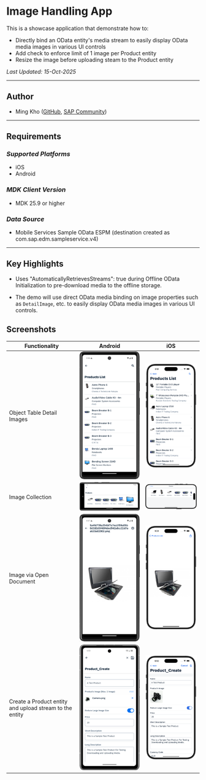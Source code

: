 # Image Handling App

This is a showcase application that demonstrate how to:
- Directly bind an OData entity's media stream to easily display OData media images in various UI controls
- Add check to enforce limit of 1 image per Product entity
- Resize the image before uploading steam to the Product entity

*Last Updated: 15-Oct-2025*

***

## Author

* Ming Kho ([GitHub](https://github.com/mingkho), [SAP Community](https://people.sap.com/ming.kho))

***

## Requirements

### *Supported Platforms*

* iOS
* Android

### *MDK Client Version*

* MDK 25.9 or higher

### *Data Source*

* Mobile Services Sample OData ESPM (destination created as com.sap.edm.sampleservice.v4)

***

## Key Highlights

* Uses "AutomaticallyRetrievesStreams": true during Offline OData Initialization to pre-download media to the offline storage.

* The demo will use direct OData media binding on image properties such as `DetailImage`, etc. to easily display OData media images in various UI controls.


## Screenshots

| Functionality | Android | iOS |
| --- | --- | --- |
| Object Table Detail Images | <img src="./Screenshots/Android1.png" alt="MDK" width="228" style="max-height:450px; object-fit:contain;" /> | <img src="./Screenshots/iOS1.png" alt="MDK" width="228" style="max-height:450px; object-fit:contain;" /> |
| Image Collection | <img src="./Screenshots/Android2.png" alt="MDK" width="400" style="max-height:750px; object-fit:contain;" /> | <img src="./Screenshots/iOS2.png" alt="MDK" width="400" style="max-height:750px; object-fit:contain;" /> |
| Image via Open Document | <img src="./Screenshots/Android3.png" alt="MDK" width="228" style="max-height:450px; object-fit:contain;" /> | <img src="./Screenshots/iOS3.png" alt="MDK" width="228" style="max-height:450px; object-fit:contain;" /> |
| Create a Product entity and upload stream to the entity | <img src="./Screenshots/Android4.png" alt="MDK" width="228" style="max-height:450px; object-fit:contain;" /> | <img src="./Screenshots/iOS4.png" alt="MDK" width="228" style="max-height:450px; object-fit:contain;" /> |


